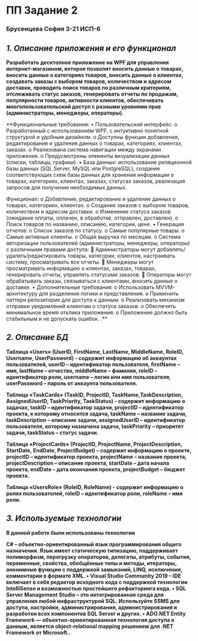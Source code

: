 # ПП Задание 2
### Брусенцева София 3-21 ИСП-6

## *1. Описание приложения и его функционал*
**Разработать десктопное приложение на WPF для управления интернет-магазином, которое позволит вносить данные о товарах, вносить данные о категориях товаров, вносить данные о клиентах, создавать заказы с выбором товаров, количеством и адресом доставки, проводить поиск товаров по различным критериям, отслеживать статус заказов, генерировать отчеты по продажам, популярности товаров, активности клиентов, обеспечивать многопользовательский доступ с разными уровнями прав (администраторы, менеджеры, операторы).**

**Функциональные требования:
•	Пользовательский интерфейс:
o	Разработанный с использованием WPF, с интуитивно понятной структурой и удобным дизайном.
o	Доступны функции добавления, редактирования и удаления данных о товарах, категориях, клиентах, заказах.
o	Реализована система навигации между экранами приложения.
o	Предусмотрены элементы визуализации данных (списки, таблицы, графики).
•	База данных: использование реляционной базы данных (SQL Server, MySQL или PostgreSQL), создание соответствующих схем базы данных для хранения информации о товарах, категориях, клиентах, заказах, статусах заказов, реализация запросов для получения необходимых данных.

Функционал:
o	Добавление, редактирование и удаление данных о товарах, категориях, клиентах.
o	Создание заказов с выбором товаров, количеством и адресом доставки.
o	Изменение статуса заказов (ожидание оплаты, оплачен, в обработке, отправлен, доставлен).
o	Поиск товаров по названию, описанию, категории, цене.
•	Генерация отчетов:
o	Список заказов по статусу.
o	Самые популярные товары.
o	Самые активные клиенты.
o	Общая выручка по месяцам.
o	Система авторизации пользователей (администраторы, менеджеры, операторы) с различными правами доступа:
	Администраторы могут добавлять/удалять/редактировать товары, категории, клиентов, настраивать систему, просматривать все отчеты.
	Менеджеры могут просматривать информацию о клиентах, заказах, товарах, генерировать отчеты, управлять статусами заказов.
	Операторы могут обрабатывать заказы, связываться с клиентами, вносить данные о доставке.
•	Дополнительные требования:
o	Использовать MVVM-архитектуру для разделения логики и представления.
o	Применить паттерн репозитория для доступа к данным.
o	Реализовать механизм отправки уведомлений клиентам о статусе заказов.
o	Обеспечить минимальное время отклика приложения.
o	Приложение должно быть стабильным и не допускать ошибок.
.**


## *2. Описание БД*
**Таблица «Users» (UserID, FirstName, LastName, MiddleName, RoleID, Username, UserPassword) - содержит информацию об аккаунтах пользователей, userID – идентификатор пользователя, firstName – имя, lastName – отчество, middleName – фамилия, roleID – идентификатор роли, username – логин или имя пользователя, userPassword – пароль от аккаунта пользователя.**

**Таблица «TaskCards» (TaskID, ProjectID, TaskName,TaskDescription, AssignedUserID, TaskPriority, TaskStatus) - содержит информацию о задачах, taskID – идентификатор задачи, projectID – идентификатор проекта, к которому относится задача, taskName – название задачи, taskDescription – описание задачи, assignedUserID – идентификатор пользователя, которому назначена задача, taskPriority – приоритет задачи, taskStatus – статус задачи.**

**Таблица «ProjectCards» (ProjectID, ProjectName, ProjectDescription, StartDate, EndDate, ProjectBudget) – содержит информацию о проекте, projectID – идентификатор проекта, projectName – название проекта, projectDescription – описание проекта, startDate – дата начала проекта, endDate – дата окончания проекта, projectBudget – бюджет проекта.**

**Таблица «UsersRole» (RoleID, RoleName) - содержит информацию о ролях пользователей, roleID – идентификатор роли, roleName – имя роли.**

## *3. Используемые технологии*
**В данной работе были использованы технологии**

**C# – объектно-ориентированный язык программирования общего назначения. Язык имеет статическую типизацию, поддерживает полиморфизм, перегрузку операторов, делегаты, атрибуты, события, переменные, свойства, обобщённые типы и методы, итераторы, анонимные функции с поддержкой замыканий, LINQ, исключения, комментарии в формате XML. • Visual Studio Community 2019 – IDE включает в себя редактор исходного кода с поддержкой технологии IntelliSense и возможностью простейшего рефакторинга кода. • SQL Server Management Studio – это интегрированная среда для управления любой инфраструктурой SQL. Используйте SSMS для доступа, настройки, администрирования, администрирования и разработки всех компонентов SQL Server и других. • ADO.NET Entity Framework — объектно-ориентированная технология доступа к данным, является object-relational mapping решением для .NET Framework от Microsoft..**
